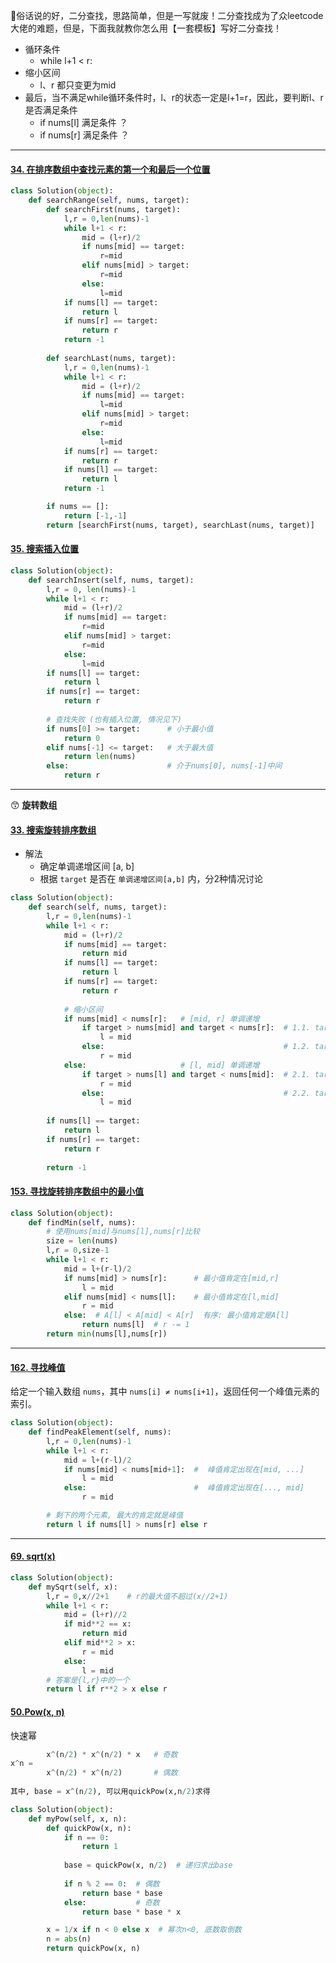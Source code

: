 :slightly_smiling_face:俗话说的好，二分查找，思路简单，但是一写就废！二分查找成为了众leetcode大佬的难题，但是，下面我就教你怎么用【一套模板】写好二分查找！

- 循环条件
  - while l+1 < r:
- 缩小区间
  - l、r 都只变更为mid
- 最后，当不满足while循环条件时，l、r的状态一定是l+1=r，因此，要判断l、r是否满足条件
  - if nums[l] 满足条件 ？
  - if nums[r] 满足条件 ？

---



#### [34. 在排序数组中查找元素的第一个和最后一个位置](https://leetcode-cn.com/problems/find-first-and-last-position-of-element-in-sorted-array/)

```python
class Solution(object):
    def searchRange(self, nums, target):
        def searchFirst(nums, target):
            l,r = 0,len(nums)-1
            while l+1 < r:
                mid = (l+r)/2
                if nums[mid] == target:
                    r=mid
                elif nums[mid] > target:
                    r=mid
                else:
                    l=mid
            if nums[l] == target:
                return l
            if nums[r] == target:
                return r
            return -1
        
        def searchLast(nums, target):
            l,r = 0,len(nums)-1
            while l+1 < r:
                mid = (l+r)/2
                if nums[mid] == target:
                    l=mid
                elif nums[mid] > target:
                    r=mid
                else:
                    l=mid
            if nums[r] == target:
                return r
            if nums[l] == target:
                return l
            return -1

        if nums == []:
            return [-1,-1]
        return [searchFirst(nums, target), searchLast(nums, target)]
```

#### [35. 搜索插入位置](https://leetcode-cn.com/problems/search-insert-position/)

```python
class Solution(object):
    def searchInsert(self, nums, target):
        l,r = 0, len(nums)-1
        while l+1 < r:
            mid = (l+r)/2
            if nums[mid] == target:
                r=mid
            elif nums[mid] > target:
                r=mid
            else:
                l=mid
        if nums[l] == target:
            return l
        if nums[r] == target:
            return r
        
        # 查找失败 (也有插入位置, 情况见下)
        if nums[0] >= target:      # 小于最小值
            return 0
        elif nums[-1] <= target:   # 大于最大值
            return len(nums)
        else:                      # 介于nums[0], nums[-1]中间
            return r
```





---

:kissing_smiling_eyes: **旋转数组**

#### [33. 搜索旋转排序数组](https://leetcode-cn.com/problems/search-in-rotated-sorted-array/)

- 解法
  - 确定单调递增区间 \[a, b\]
  - 根据 `target` 是否在 `单调递增区间[a,b]` 内，分2种情况讨论

```python
class Solution(object):
    def search(self, nums, target):
        l,r = 0,len(nums)-1
        while l+1 < r:
            mid = (l+r)/2
            if nums[mid] == target:
                return mid
            if nums[l] == target:
                return l
            if nums[r] == target:
                return r
            
            # 缩小区间
            if nums[mid] < nums[r]:   # [mid, r] 单调递增
                if target > nums[mid] and target < nums[r]:  # 1.1. target in [mid, r]
                    l = mid
                else:                                        # 1.2. target not in [mid, r]
                    r = mid
            else:                     # [l, mid] 单调递增
                if target > nums[l] and target < nums[mid]:  # 2.1. target in [l, mid]
                    r = mid
                else:                                        # 2.2. target not in [l, mid]
                    l = mid
        
        if nums[l] == target:
            return l
        if nums[r] == target:
            return r 
        
        return -1

```

#### [153. 寻找旋转排序数组中的最小值](https://leetcode-cn.com/problems/find-minimum-in-rotated-sorted-array/)

```python
class Solution(object):
    def findMin(self, nums):
        # 使用nums[mid]与nums[l],nums[r]比较
        size = len(nums)
        l,r = 0,size-1
        while l+1 < r:
            mid = l+(r-l)/2
            if nums[mid] > nums[r]:      # 最小值肯定在[mid,r]
                l = mid
            elif nums[mid] < nums[l]:    # 最小值肯定在[l,mid]
                r = mid
            else:  # A[l] < A[mid] < A[r]  有序: 最小值肯定是A[l]
                return nums[l]  # r -= 1
        return min(nums[l],nums[r])
```



---

#### [162. 寻找峰值](https://leetcode-cn.com/problems/find-peak-element/)

给定一个输入数组 `nums`，其中 `nums[i] ≠ nums[i+1]`，返回任何一个峰值元素的索引。

```python
class Solution(object):
    def findPeakElement(self, nums):
        l,r = 0,len(nums)-1
        while l+1 < r:
            mid = l+(r-l)/2
            if nums[mid] < nums[mid+1]:  #  峰值肯定出现在[mid, ...]
                l = mid
            else:                        #  峰值肯定出现在[..., mid]
                r = mid

        # 剩下的两个元素, 最大的肯定就是峰值
        return l if nums[l] > nums[r] else r
```



---

#### [69. sqrt(x)](https://leetcode-cn.com/problems/sqrtx/)

```python
class Solution(object):
    def mySqrt(self, x):
        l,r = 0,x//2+1    # r的最大值不超过(x//2+1)
        while l+1 < r:
            mid = (l+r)//2
            if mid**2 == x:
                return mid
            elif mid**2 > x:
                r = mid
            else:
                l = mid
        # 答案是{l,r}中的一个
        return l if r**2 > x else r
```



#### [50.Pow(x, n)](https://leetcode-cn.com/problems/powx-n)

快速幂

```python
		x^(n/2) * x^(n/2) * x   # 奇数
x^n = 
		x^(n/2) * x^(n/2)       # 偶数
    
其中, base = x^(n/2), 可以用quickPow(x,n/2)求得
```



```python
class Solution(object):
    def myPow(self, x, n):
        def quickPow(x, n):
            if n == 0:
                return 1
            
            base = quickPow(x, n/2)  # 递归求出base
            
            if n % 2 == 0:  # 偶数
                return base * base
            else:           # 奇数
                return base * base * x

        x = 1/x if n < 0 else x  # 幂次n<0, 底数取倒数
        n = abs(n)
        return quickPow(x, n)
```


